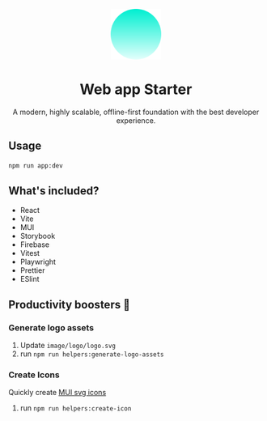 <p align="center">
  <a href="https://hayletenjo.com/" rel="noopener" target="_blank"><img width="100" src="https://github.com/jeremytenjo/starter-webapp/blob/main/public/images/logo/logo.svg" alt="Web App Logo"></a></p>
</p>

<h1 align="center">Web app Starter</h1>

<p align="center">A modern, highly scalable, offline-first foundation with the best developer experience.</p>

## Usage

```sh
npm run app:dev
```

## What's included?

- React
- Vite
- MUI
- Storybook
- Firebase
- Vitest
- Playwright
- Prettier
- ESlint

## Productivity boosters 🚀

### Generate logo assets

1. Update `image/logo/logo.svg`
2. run `npm run helpers:generate-logo-assets`

### Create Icons

Quickly create [MUI svg icons](https://mui.com/components/icons/#createsvgicon)

1. run `npm run helpers:create-icon`
